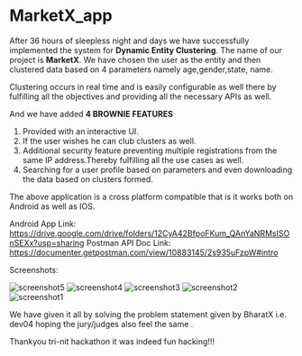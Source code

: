 # MarketX_app

After 36 hours of sleepless night and days we have successfully implemented the system for **Dynamic Entity Clustering**.
The name of our project is **MarketX**.
We have chosen the user as the entity and then clustered data based on 4 parameters namely age,gender,state, name.

Clustering occurs in real time and is easily configurable as well there by fulfilling all the objectives and providing all the necessary APIs as well.

And we have added **4 BROWNIE FEATURES**
1. Provided with an interactive UI.
2. If the user wishes he can club clusters as well.
3. Additional security feature preventing multiple registrations from the same IP address.Thereby fulfilling all the use cases as well.
4. Searching for a user profile based on parameters and even downloading the data based on clusters formed.

The above application is a cross platform compatible that is it works both on Android as well as IOS.

Android App Link: https://drive.google.com/drive/folders/12CyA42BfpoFKum_QAnYaNRMsISOnSEXx?usp=sharing
Postman API Doc Link: https://documenter.getpostman.com/view/10883145/2s935uFzpW#intro

Screenshots:

![screenshot5](https://user-images.githubusercontent.com/74527169/218289144-b406bcc7-44d5-49b9-9d37-36d047a85c95.png)
![screenshot4](https://user-images.githubusercontent.com/74527169/218289143-b2b1bd10-8950-40b6-a9d3-134e96386fd7.png)
![screenshot3](https://user-images.githubusercontent.com/74527169/218289142-def1a7b1-0db0-422f-bcd2-a2aaea79df64.png)
![screenshot2](https://user-images.githubusercontent.com/74527169/218289140-2a797a40-7330-4c8c-bf54-14ded8890cc3.png)
![screenshot1](https://user-images.githubusercontent.com/74527169/218289137-f3ea3ac2-e955-47f7-84d7-e83032545025.png)


We have given it all by solving the problem statement given by BharatX i.e. dev04 hoping the jury/judges also feel the same .

Thankyou tri-nit hackathon it was indeed fun hacking!!!
